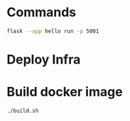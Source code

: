 # Commands

```sh
flask --app hello run -p 5001
```

# Deploy Infra

# Build docker image

`./build.sh`
